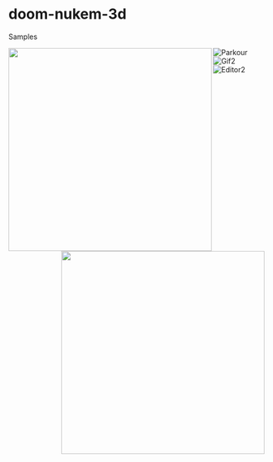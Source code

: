 # doom-nukem-3d

Samples

<img align="left" width="400" src=resources/parkour.gif>
<img align="right" width="400" src=resources/parkour.gif>

![Parkour](resources/parkour.gif)
![Gif2](resources/gif2.gif)
![Editor2](resources/editor2.gif)
